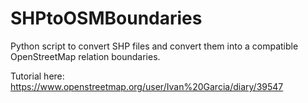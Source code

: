 # SHPtoOSMBoundaries
Python script to convert SHP files and convert them into a compatible OpenStreetMap relation boundaries.

Tutorial here:
https://www.openstreetmap.org/user/Ivan%20Garcia/diary/39547
